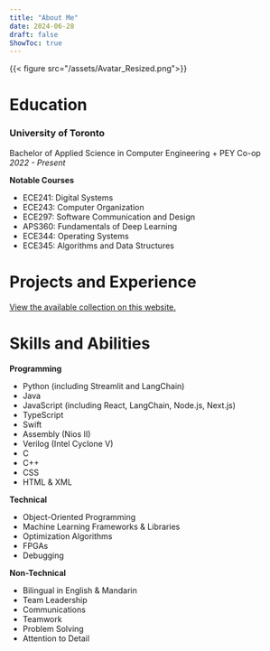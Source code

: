 ```yaml
---
title: "About Me"
date: 2024-06-28
draft: false
ShowToc: true
---
```


{{< figure src="/assets/Avatar_Resized.png">}}

# Education
### University of Toronto
Bachelor of Applied Science in Computer Engineering + PEY Co-op\
*2022 - Present*

**Notable Courses**
- ECE241: Digital Systems
- ECE243: Computer Organization
- ECE297: Software Communication and Design
- APS360: Fundamentals of Deep Learning
- ECE344: Operating Systems
- ECE345: Algorithms and Data Structures

# Projects and Experience
[View the available collection on this website.](/projects)

# Skills and Abilities
**Programming**
- Python (including Streamlit and LangChain)
- Java
- JavaScript (including React, LangChain, Node.js, Next.js)
- TypeScript
- Swift
- Assembly (Nios II)
- Verilog (Intel Cyclone V)
- C
- C++
- CSS
- HTML & XML

**Technical**
- Object-Oriented Programming
- Machine Learning Frameworks & Libraries
- Optimization Algorithms
- FPGAs
- Debugging

**Non-Technical**
- Bilingual in English & Mandarin
- Team Leadership
- Communications
- Teamwork
- Problem Solving
- Attention to Detail